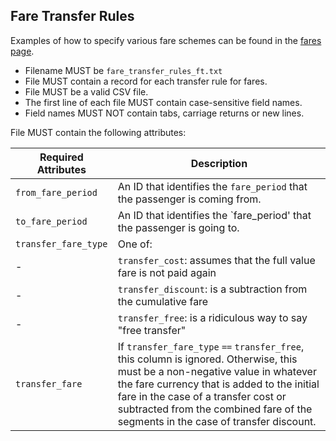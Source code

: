 ## Fare Transfer Rules

Examples of how to specify various fare schemes can be found in the [fares page](../fares.md).

 *  Filename MUST be `fare_transfer_rules_ft.txt`
 *  File MUST contain a record for each transfer rule for fares.
 *  File MUST be a valid CSV file.
 *  The first line of each file MUST contain case-sensitive field names.
 *  Field names MUST NOT contain tabs, carriage returns or new lines.
 

File MUST contain the following attributes:

Required Attributes	| Description										
----------			| -------------		
`from_fare_period`	| An ID that identifies the `fare_period` that the passenger is coming from.  
`to_fare_period`	| An ID that identifies the `fare_period' that the passenger is going to.  
`transfer_fare_type` |   One of:
 - | `transfer_cost`:  assumes that the full value fare is not paid again  
 - | `transfer_discount`:   is a subtraction from the cumulative fare  
 - | `transfer_free`:  is a ridiculous way to say "free transfer"  
`transfer_fare`		|  If `transfer_fare_type` `==` `transfer_free`, this column is ignored.  Otherwise, this must be a non-negative value in whatever the fare currency that is added to the initial fare in the case of a transfer cost or subtracted from the combined fare of the segments in the case of transfer discount.

